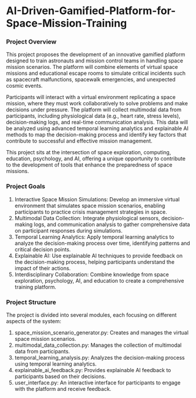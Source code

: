 # AI-Driven-Gamified-Platform-for-Space-Mission-Training

### Project Overview
This project proposes the development of an innovative gamified platform designed to train astronauts and mission control teams in handling space mission scenarios. The platform will combine elements of virtual space missions and educational escape rooms to simulate critical incidents such as spacecraft malfunctions, spacewalk emergencies, and unexpected cosmic events.

Participants will interact with a virtual environment replicating a space mission, where they must work collaboratively to solve problems and make decisions under pressure. The platform will collect multimodal data from participants, including physiological data (e.g., heart rate, stress levels), decision-making logs, and real-time communication analysis. This data will be analyzed using advanced temporal learning analytics and explainable AI methods to map the decision-making process and identify key factors that contribute to successful and effective mission management.

This project sits at the intersection of space exploration, computing, education, psychology, and AI, offering a unique opportunity to contribute to the development of tools that enhance the preparedness of space missions.

### Project Goals
1. Interactive Space Mission Simulations: Develop an immersive virtual environment that simulates space mission scenarios, enabling participants to practice crisis management strategies in space.
2. Multimodal Data Collection: Integrate physiological sensors, decision-making logs, and communication analysis to gather comprehensive data on participant responses during simulations.
3. Temporal Learning Analytics: Apply temporal learning analytics to analyze the decision-making process over time, identifying patterns and critical decision points.
4. Explainable AI: Use explainable AI techniques to provide feedback on the decision-making process, helping participants understand the impact of their actions.
5. Interdisciplinary Collaboration: Combine knowledge from space exploration, psychology, AI, and education to create a comprehensive training platform.

### Project Structure
The project is divided into several modules, each focusing on different aspects of the system:

1. space_mission_scenario_generator.py: Creates and manages the virtual space mission scenarios.
2. multimodal_data_collection.py: Manages the collection of multimodal data from participants.
3. temporal_learning_analysis.py: Analyzes the decision-making process using temporal learning analytics.
4. explainable_ai_feedback.py: Provides explainable AI feedback to participants based on their decisions.
5. user_interface.py: An interactive interface for participants to engage with the platform and receive feedback.
